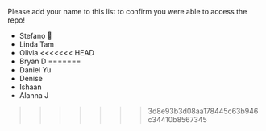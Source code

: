 Please add your name to this list to confirm you were able to access the repo!
- Stefano 🍄
- Linda Tam 
- Olivia
<<<<<<< HEAD
- Bryan D
=======
- Daniel Yu
- Denise
- Ishaan
- Alanna J
>>>>>>> 3d8e93b3d08aa178445c63b946c34410b8567345
